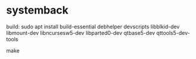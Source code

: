 # systemback

build:
sudo apt install build-essential debhelper devscripts libblkid-dev libmount-dev libncursesw5-dev libparted0-dev qtbase5-dev qttools5-dev-tools

make
